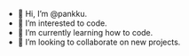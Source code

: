 - 👋 Hi, I’m @pankku.
- 👀 I’m interested to code.
- 🌱 I’m currently learning how to code.
- 💞️ I’m looking to collaborate on new projects.

<!---
pankku/pankku is a ✨ special ✨ repository because its `README.md` (this file) appears on your GitHub profile.
You can click the Preview link to take a look at your changes.
--->

